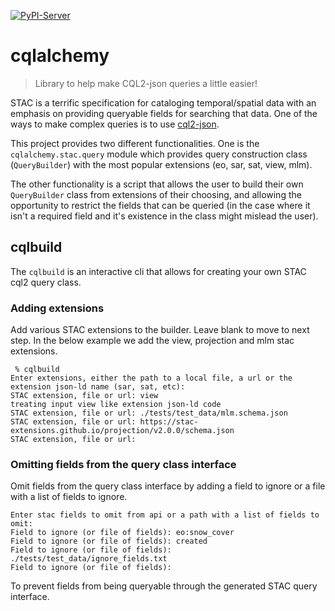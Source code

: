 <!-- These are examples of badges you might want to add to your README:
     please update the URLs accordingly

[![Built Status](https://api.cirrus-ci.com/github/<USER>/cqlalchemy.svg?branch=main)](https://cirrus-ci.com/github/<USER>/cqlalchemy)
[![ReadTheDocs](https://readthedocs.org/projects/cqlalchemy/badge/?version=latest)](https://cqlalchemy.readthedocs.io/en/stable/)
[![Coveralls](https://img.shields.io/coveralls/github/<USER>/cqlalchemy/main.svg)](https://coveralls.io/r/<USER>/cqlalchemy)
[![Conda-Forge](https://img.shields.io/conda/vn/conda-forge/cqlalchemy.svg)](https://anaconda.org/conda-forge/cqlalchemy)
[![Monthly Downloads](https://pepy.tech/badge/cqlalchemy/month)](https://pepy.tech/project/cqlalchemy)
[![Twitter](https://img.shields.io/twitter/url/http/shields.io.svg?style=social&label=Twitter)](https://twitter.com/cqlalchemy)
-->

[![PyPI-Server](https://img.shields.io/pypi/v/cqlalchemy.svg)](https://pypi.org/project/cqlalchemy/)

# cqlalchemy

> Library to help make CQL2-json queries a little easier!

STAC is a terrific specification for cataloging temporal/spatial data with an emphasis on providing queryable fields for searching that data. One of the ways to make complex queries is to use [cql2-json](https://docs.ogc.org/DRAFTS/21-065.html).

This project provides two different functionalities. One is the `cqlalchemy.stac.query` module which provides query construction class (`QueryBuilder`) with the most popular extensions (eo, sar, sat, view, mlm).

The other functionality is a script that allows the user to build their own `QueryBuilder` class from extensions of their choosing, and allowing the opportunity to restrict the fields that can be queried (in the case where it isn't a required field and it's existence in the class might mislead the user).

## cqlbuild

The `cqlbuild` is an interactive cli that allows for creating your own STAC cql2 query class.

### Adding extensions

Add various STAC extensions to the builder. Leave blank to move to next step. In the below example we add the view, projection and mlm stac extensions.
```shell
 % cqlbuild
Enter extensions, either the path to a local file, a url or the extension json-ld name (sar, sat, etc):
STAC extension, file or url: view
treating input view like extension json-ld code
STAC extension, file or url: ./tests/test_data/mlm.schema.json
STAC extension, file or url: https://stac-extensions.github.io/projection/v2.0.0/schema.json
STAC extension, file or url:
```

### Omitting fields from the query class interface

Omit fields from the query class interface by adding a field to ignore or a file with a list of fields to ignore.

```shell
Enter stac fields to omit from api or a path with a list of fields to omit:
Field to ignore (or file of fields): eo:snow_cover
Field to ignore (or file of fields): created
Field to ignore (or file of fields): ./tests/test_data/ignore_fields.txt
Field to ignore (or file of fields):
```
To prevent fields from being queryable through the generated STAC query interface.